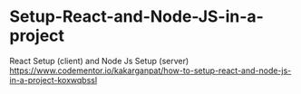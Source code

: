 # Setup-React-and-Node-JS-in-a-project
React Setup (client) and Node Js Setup (server)
https://www.codementor.io/kakarganpat/how-to-setup-react-and-node-js-in-a-project-koxwqbssl
